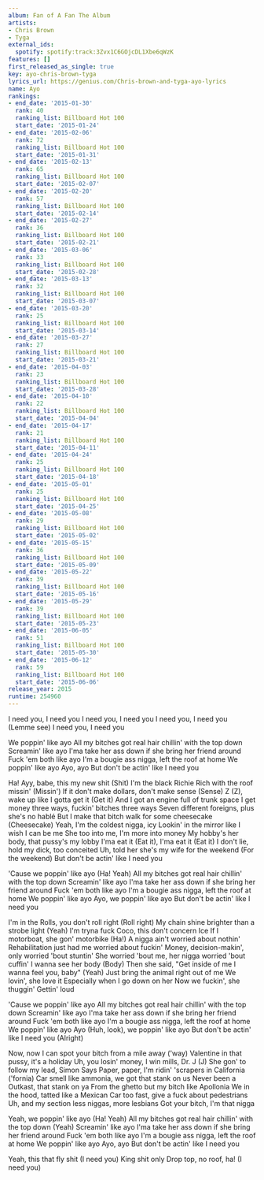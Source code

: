 ```yaml
---
album: Fan of A Fan The Album
artists:
- Chris Brown
- Tyga
external_ids:
  spotify: spotify:track:3Zvx1C6GOjcDL1Xbe6qWzK
features: []
first_released_as_single: true
key: ayo-chris-brown-tyga
lyrics_url: https://genius.com/Chris-brown-and-tyga-ayo-lyrics
name: Ayo
rankings:
- end_date: '2015-01-30'
  rank: 40
  ranking_list: Billboard Hot 100
  start_date: '2015-01-24'
- end_date: '2015-02-06'
  rank: 72
  ranking_list: Billboard Hot 100
  start_date: '2015-01-31'
- end_date: '2015-02-13'
  rank: 65
  ranking_list: Billboard Hot 100
  start_date: '2015-02-07'
- end_date: '2015-02-20'
  rank: 57
  ranking_list: Billboard Hot 100
  start_date: '2015-02-14'
- end_date: '2015-02-27'
  rank: 36
  ranking_list: Billboard Hot 100
  start_date: '2015-02-21'
- end_date: '2015-03-06'
  rank: 33
  ranking_list: Billboard Hot 100
  start_date: '2015-02-28'
- end_date: '2015-03-13'
  rank: 32
  ranking_list: Billboard Hot 100
  start_date: '2015-03-07'
- end_date: '2015-03-20'
  rank: 25
  ranking_list: Billboard Hot 100
  start_date: '2015-03-14'
- end_date: '2015-03-27'
  rank: 27
  ranking_list: Billboard Hot 100
  start_date: '2015-03-21'
- end_date: '2015-04-03'
  rank: 23
  ranking_list: Billboard Hot 100
  start_date: '2015-03-28'
- end_date: '2015-04-10'
  rank: 22
  ranking_list: Billboard Hot 100
  start_date: '2015-04-04'
- end_date: '2015-04-17'
  rank: 21
  ranking_list: Billboard Hot 100
  start_date: '2015-04-11'
- end_date: '2015-04-24'
  rank: 25
  ranking_list: Billboard Hot 100
  start_date: '2015-04-18'
- end_date: '2015-05-01'
  rank: 25
  ranking_list: Billboard Hot 100
  start_date: '2015-04-25'
- end_date: '2015-05-08'
  rank: 29
  ranking_list: Billboard Hot 100
  start_date: '2015-05-02'
- end_date: '2015-05-15'
  rank: 36
  ranking_list: Billboard Hot 100
  start_date: '2015-05-09'
- end_date: '2015-05-22'
  rank: 39
  ranking_list: Billboard Hot 100
  start_date: '2015-05-16'
- end_date: '2015-05-29'
  rank: 39
  ranking_list: Billboard Hot 100
  start_date: '2015-05-23'
- end_date: '2015-06-05'
  rank: 51
  ranking_list: Billboard Hot 100
  start_date: '2015-05-30'
- end_date: '2015-06-12'
  rank: 59
  ranking_list: Billboard Hot 100
  start_date: '2015-06-06'
release_year: 2015
runtime: 254960
---
```

I need you, I need you
I need you, I need you
I need you, I need you (Lemme see)
I need you, I need you


We poppin' like ayo
All my bitches got real hair chillin' with the top down
Screamin' like ayo
I'ma take her ass down if she bring her friend around
Fuck 'em both like ayo
I'm a bougie ass nigga, left the roof at home
We poppin' like ayo
Ayo, ayo
But don't be actin' like I need you


Ha!
Ayy, babe, this my new shit (Shit)
I'm the black Richie Rich with the roof missin' (Missin')
If it don't make dollars, don't make sense (Sense)
Z (Z), wake up like I gotta get it (Get it)
And I got an engine full of trunk space
I get money three ways, fuckin' bitches three ways
Seven different foreigns, plus she's no hablé
But I make that bitch walk for some cheesecake (Cheesecake)
Yeah, I'm the coldest nigga, icy
Lookin' in the mirror like I wish I can be me
She too into me, I'm more into money
My hobby's her body, that pussy's my lobby
I'ma eat it (Eat it), I'ma eat it (Eat it)
I don't lie, hold my dick, too conceited
Uh, told her she's my wife for the weekend (For the weekend)
But don't be actin' like I need you


'Cause we poppin' like ayo (Ha! Yeah)
All my bitches got real hair chillin' with the top down
Screamin' like ayo
I'ma take her ass down if she bring her friend around
Fuck 'em both like ayo
I'm a bougie ass nigga, left the roof at home
We poppin' like ayo
Ayo, we poppin' like ayo
But don't be actin' like I need you


I'm in the Rolls, you don't roll right (Roll right)
My chain shine brighter than a strobe light (Yeah)
I'm tryna fuck Coco, this don't concern Ice
If I motorboat, she gon' motorbike (Ha!)
A nigga ain't worried about nothin'
Rehabilitation just had me worried about fuckin'
Money, decision-makin', only worried 'bout stuntin'
She worried 'bout me, her nigga worried 'bout cuffin'
I wanna see her body (Body)
Then she said, "Get inside of me
I wanna feel you, baby" (Yeah)
Just bring the animal right out of me
We lovin', she love it
Especially when I go down on her
Now we fuckin', she thuggin'
Gettin' loud


'Cause we poppin' like ayo
All my bitches got real hair chillin' with the top down
Screamin' like ayo
I'ma take her ass down if she bring her friend around
Fuck 'em both like ayo
I'm a bougie ass nigga, left the roof at home
We poppin' like ayo
Ayo (Huh, look), we poppin' like ayo
But don't be actin' like I need you (Alright)


Now, now I can spot your bitch from a mile away ('way)
Valentine in that pussy, it's a holiday
Uh, you losin' money, I win mills, Dr. J (J)
She gon' to follow my lead, Simon Says
Paper, paper, I'm ridin' 'scrapers in California ('fornia)
Car smell like ammonia, we got that stank on us
Never been a Outkast, that stank on ya
From the ghetto but my bitch like Apollonia
We in the hood, tatted like a Mexican
Car too fast, give a fuck about pedestrians
Uh, and my section less niggas, more lesbians
Got your bitch, I'm that nigga


Yeah, we poppin' like ayo (Ha! Yeah)
All my bitches got real hair chillin' with the top down (Yeah)
Screamin' like ayo
I'ma take her ass down if she bring her friend around
Fuck 'em both like ayo
I'm a bougie ass nigga, left the roof at home
We poppin' like ayo
Ayo, ayo
But don't be actin' like I need you


Yeah, this that fly shit (I need you)
King shit only
Drop top, no roof, ha!
(I need you)

